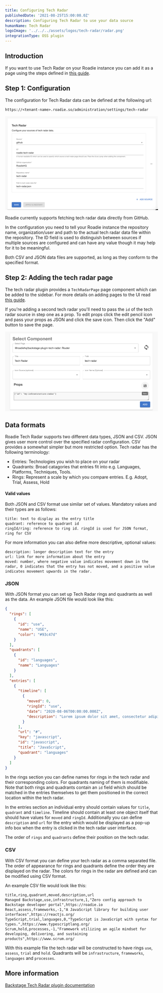```yaml
---
title: Configuring Tech Radar
publishedDate: '2021-08-25T15:00:00.0Z'
description: Configuring Tech Radar to use your data source
humanName: Tech Radar
logoImage: '../../../assets/logos/tech-radar/radar.png'
integrationType: OSS plugin
---
```


## Introduction

If you want to use Tech Radar on your Roadie instance you can add it as a page using the steps defined in [this guide](/docs/details/updating-the-ui/#updating-the-sidebar).


## Step 1: Configuration

The configuration for Tech Radar data can be defined at the following url:
```text
https://<tenant-name>.roadie.so/administration/settings/tech-radar
```

![Tech Radar Settings](./radar-settings.png)

Roadie currently supports fetching tech radar data directly from GitHub.  

In the configuration you need to tell your Roadie instance the repository name, organization/user and path to the actual 
tech radar data file within the repository. The ID field is used to distinguish between sources if multiple sources are 
configured and can have any value though it may help for it to be meaningful.

Both CSV and JSON data files are supported, as long as they conform to the specified format. 

## Step 2: Adding the tech radar page

The tech radar plugin provides a `TechRadarPage` page component which can be added to the sidebar. For more details on adding pages to the
UI read [this guide](/docs/details/updating-the-ui/#updating-the-sidebar). 

If you're adding a second tech radar you'll need to pass the `id` of the tech radar source in step one as a prop. To edit props
click the edit pencil icon and pass your props as JSON and click the save icon. Then click the "Add" button to save the page.   

![Tech Radar Page](./edit-props.png)

## Data formats

Roadie Tech Radar supports two different data types, JSON and CSV. JSON gives user more control over the specified radar configuration. CSV provides a somewhat simpler but more restricted option.
Tech radar has the following terminology:

* Entries: Technologies you wish to place on your radar
* Quadrants: Broad catagories that entries fit into e.g. Languages, Platforms, Techniques, Tools.
* Rings: Represent a scale by which you compare entries. E.g. Adopt, Trial, Assess, Hold


#### Valid values

Both JSON and CSV format use similar set of values. Mandatory values and their types are as follows:
```
title: text to display as the entry title
quadrant: reference to quadrant id
ringId/ring: reference to ring id. ringId is used for JSON format, ring for CSV
```

For more information you can also define more descriptive, optional values:


```
description: longer description text for the entry
url: link for more information about the entry
moved: number, where negative value indicates movement down in the radar, 0 indicates that the entry has not moved, and a positive value indicates movement upwards in the radar.
```

### JSON

With JSON format you can set up Tech Radar rings and quadrants as well as the data. An example JSON file would look like this:

```json
{
  "rings": [
    {
      "id": "use",
      "name": "USE",
      "color": "#93c47d"
    }
  ],
  "quadrants": [
    {
      "id": "languages",
      "name": "Languages"
    }
  ],
  "entries": [
    {
      "timeline": [
        {
          "moved": 0,
          "ringId": "use",
          "date": "2020-08-06T00:00:00.000Z",
          "description": "Lorem ipsum dolor sit amet, consectetur adipiscing elit, sed do eiusmod tempor incididunt ut labore et dolore magna aliqua"
        }
      ],
      "url": "#",
      "key": "javascript",
      "id": "javascript",
      "title": "JavaScript",
      "quadrant": "languages"
    }
  ]
}
```

In the rings section you can define names for rings in the tech radar and their corresponding colors. For quadrants naming of them is modifiable. Note that both rings and quadrants contain an `id` field which should be matched in the entries themselves to get them positioned in the correct location within the tech radar.    

In the entries section an individual entry should contain values for `title`, `quadrant` and `timeline`. Timeline should contain at least one object itself that should have values for `moved` and `ringId`. Additionally you can define `description` and `url` for the entry which would be displayed as a pop-up info box when the entry is clicked in the tech radar user interface.   

The order of `rings` and `quadrants` define their position on the tech radar.


### CSV

With CSV format you can define your tech radar as a comma separated file. The order of appearance for rings and quadrants define the order they are displayed on the radar. The colors for rings in the radar are defined and can be modified using CSV format. 

An example CSV file would look like this:
```csv
title,ring,quadrant,moved,description,url
Managed Backstage,use,infrastructure,1,"Zero config approach to Backstage developer portal",https://roadie.io
React,assess,frameworks,-1,"A JavaScript library for building user interfaces",https://reactjs.org/
TypeScript,trial,languages,0,"TypeScript is JavaScript with syntax for types.",https://www.typescriptlang.org/
Scrum,hold,processes,-1,"Framework utilizing an agile mindset for developing, delivering, and sustaining products",https://www.scrum.org/
```

With this example file the tech radar will be constructed to have rings `use`, `assess`, `trial` and `hold`. Quadrants will be `infrastructure`, `frameworks`, `languages` and `processes`.


## More information

[Backstage Tech Radar plugin documentation](https://github.com/backstage/backstage/blob/master/plugins/tech-radar/README.md)
